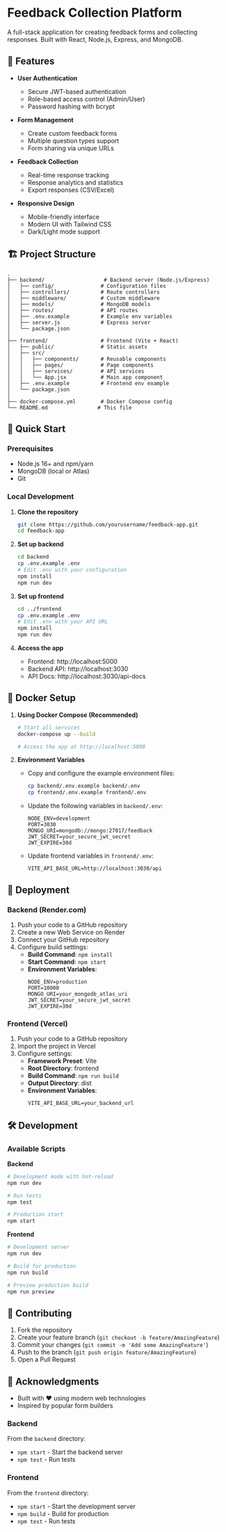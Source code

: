 # Feedback Collection Platform

A full-stack application for creating feedback forms and collecting responses. Built with React, Node.js, Express, and MongoDB.

## 🌟 Features

- **User Authentication**

  - Secure JWT-based authentication
  - Role-based access control (Admin/User)
  - Password hashing with bcrypt

- **Form Management**

  - Create custom feedback forms
  - Multiple question types support
  - Form sharing via unique URLs

- **Feedback Collection**

  - Real-time response tracking
  - Response analytics and statistics
  - Export responses (CSV/Excel)

- **Responsive Design**
  - Mobile-friendly interface
  - Modern UI with Tailwind CSS
  - Dark/Light mode support

## 🏗️ Project Structure

```
.
├── backend/                   # Backend server (Node.js/Express)
│   ├── config/               # Configuration files
│   ├── controllers/          # Route controllers
│   ├── middleware/           # Custom middleware
│   ├── models/               # MongoDB models
│   ├── routes/               # API routes
│   ├── .env.example          # Example env variables
│   ├── server.js             # Express server
│   └── package.json
│
├── frontend/                 # Frontend (Vite + React)
│   ├── public/               # Static assets
│   ├── src/
│   │   ├── components/       # Reusable components
│   │   ├── pages/            # Page components
│   │   ├── services/         # API services
│   │   └── App.jsx           # Main app component
│   ├── .env.example          # Frontend env example
│   └── package.json
│
├── docker-compose.yml        # Docker Compose config
└── README.md                # This file
```

## 🚀 Quick Start

### Prerequisites

- Node.js 16+ and npm/yarn
- MongoDB (local or Atlas)
- Git

### Local Development

1. **Clone the repository**

   ```bash
   git clone https://github.com/yourusername/feedback-app.git
   cd feedback-app
   ```

2. **Set up backend**

   ```bash
   cd backend
   cp .env.example .env
   # Edit .env with your configuration
   npm install
   npm run dev
   ```

3. **Set up frontend**

   ```bash
   cd ../frontend
   cp .env.example .env
   # Edit .env with your API URL
   npm install
   npm run dev
   ```

4. **Access the app**
   - Frontend: http://localhost:5000
   - Backend API: http://localhost:3030
   - API Docs: http://localhost:3030/api-docs

## 🐳 Docker Setup

1. **Using Docker Compose (Recommended)**

   ```bash
   # Start all services
   docker-compose up --build

   # Access the app at http://localhost:5000
   ```

2. **Environment Variables**
   - Copy and configure the example environment files:
     ```bash
     cp backend/.env.example backend/.env
     cp frontend/.env.example frontend/.env
     ```
   - Update the following variables in `backend/.env`:
     ```env
     NODE_ENV=development
     PORT=3030
     MONGO_URI=mongodb://mongo:27017/feedback
     JWT_SECRET=your_secure_jwt_secret
     JWT_EXPIRE=30d
     ```
   - Update frontend variables in `frontend/.env`:
     ```env
     VITE_API_BASE_URL=http://localhost:3030/api
     ```

## 🚀 Deployment

### Backend (Render.com)

1. Push your code to a GitHub repository
2. Create a new Web Service on Render
3. Connect your GitHub repository
4. Configure build settings:
   - **Build Command**: `npm install`
   - **Start Command**: `npm start`
   - **Environment Variables**:
     ```
     NODE_ENV=production
     PORT=10000
     MONGO_URI=your_mongodb_atlas_uri
     JWT_SECRET=your_secure_jwt_secret
     JWT_EXPIRE=30d
     ```

### Frontend (Vercel)

1. Push your code to a GitHub repository
2. Import the project in Vercel
3. Configure settings:
   - **Framework Preset**: Vite
   - **Root Directory**: frontend
   - **Build Command**: `npm run build`
   - **Output Directory**: dist
   - **Environment Variables**:
     ```
     VITE_API_BASE_URL=your_backend_url
     ```

## 🛠 Development

### Available Scripts

**Backend**

```bash
# Development mode with hot-reload
npm run dev

# Run tests
npm test

# Production start
npm start
```

**Frontend**

```bash
# Development server
npm run dev

# Build for production
npm run build

# Preview production build
npm run preview
```

## 🤝 Contributing

1. Fork the repository
2. Create your feature branch (`git checkout -b feature/AmazingFeature`)
3. Commit your changes (`git commit -m 'Add some AmazingFeature'`)
4. Push to the branch (`git push origin feature/AmazingFeature`)
5. Open a Pull Request

## 🙏 Acknowledgments

- Built with ❤️ using modern web technologies
- Inspired by popular form builders

### Backend

From the `backend` directory:

- `npm start` - Start the backend server
- `npm test` - Run tests

### Frontend

From the `frontend` directory:

- `npm start` - Start the development server
- `npm build` - Build for production
- `npm test` - Run tests
